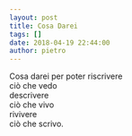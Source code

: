 ```yaml
---
layout: post
title: Cosa Darei
tags: []
date: 2018-04-19 22:44:00
author: pietro
---
```

Cosa darei per poter riscrivere<br/>ciò che vedo<br/>descrivere<br/>ciò che vivo<br/>rivivere<br/>ciò che scrivo.
